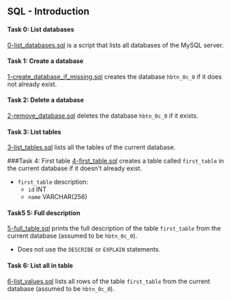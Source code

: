 ## SQL - Introduction

#### Task 0: List databases
[0-list_databases.sql](0-list_databases.sql) is a script that lists all databases of the MySQL server.

#### Task 1: Create a database
[1-create_database_if_missing.sql](1-create_database_if_missing.sql) creates the database `hbtn_0c_0` if it does not already exist.

#### Task 2: Delete a database
[2-remove_database.sql](2-remove_database.sql) deletes the database `hbtn_0c_0` if it exists.

#### Task 3: List tables
[3-list_tables.sql](3-list_tables.sql) lists all the tables of the current database.

###Task 4: First table
[4-first_table.sql](4-first_table.sql) creates a table called `first_table` in the current database if it doesn't already exist.
- `first_table` description:
	- `id` INT
	- `name` VARCHAR(256)

#### Task5 5: Full description
[5-full_table.sql](5-full_table.sql) prints the full description of the table `first_table` from the current database (assumed to be `hbtn_0c_0`).
- Does not use the `DESCRIBE` or `EXPLAIN` statements.

#### Task 6: List all in table
[6-list_values.sql](6-list_values.sql) lists all rows of the table `first_table` from the current database (assumed to be `hbtn_0c_0`).
